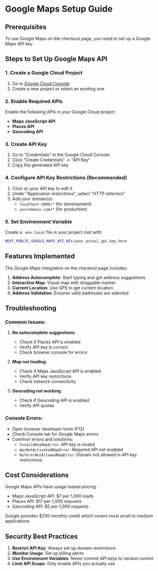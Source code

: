 # Google Maps Setup Guide

## Prerequisites

To use Google Maps on the checkout page, you need to set up a Google Maps API key.

## Steps to Set Up Google Maps API

### 1. Create a Google Cloud Project
1. Go to [Google Cloud Console](https://console.cloud.google.com/)
2. Create a new project or select an existing one

### 2. Enable Required APIs
Enable the following APIs in your Google Cloud project:
- **Maps JavaScript API**
- **Places API** 
- **Geocoding API**

### 3. Create API Key
1. Go to "Credentials" in the Google Cloud Console
2. Click "Create Credentials" → "API Key"
3. Copy the generated API key

### 4. Configure API Key Restrictions (Recommended)
1. Click on your API key to edit it
2. Under "Application restrictions", select "HTTP referrers"
3. Add your domain(s):
   - `localhost:3000/*` (for development)
   - `yourdomain.com/*` (for production)

### 5. Set Environment Variable
Create a `.env.local` file in your project root with:

```bash
NEXT_PUBLIC_GOOGLE_MAPS_API_KEY=your_actual_api_key_here
```

## Features Implemented

The Google Maps integration on the checkout page includes:

1. **Address Autocomplete**: Start typing and get address suggestions
2. **Interactive Map**: Visual map with draggable marker
3. **Current Location**: Use GPS to get current location
4. **Address Validation**: Ensures valid addresses are selected

## Troubleshooting

### Common Issues:

1. **No autocomplete suggestions**:
   - Check if Places API is enabled
   - Verify API key is correct
   - Check browser console for errors

2. **Map not loading**:
   - Check if Maps JavaScript API is enabled
   - Verify API key restrictions
   - Check network connectivity

3. **Geocoding not working**:
   - Check if Geocoding API is enabled
   - Verify API quotas

### Console Errors:
- Open browser developer tools (F12)
- Check Console tab for Google Maps errors
- Common errors and solutions:
  - `InvalidKeyMapError`: API key is invalid
  - `ApiNotActivatedMapError`: Required API not enabled
  - `RefererNotAllowedMapError`: Domain not allowed in API key restrictions

## Cost Considerations

Google Maps APIs have usage-based pricing:
- Maps JavaScript API: $7 per 1,000 loads
- Places API: $17 per 1,000 requests
- Geocoding API: $5 per 1,000 requests

Google provides $200 monthly credit which covers most small to medium applications.

## Security Best Practices

1. **Restrict API Key**: Always set up domain restrictions
2. **Monitor Usage**: Set up billing alerts
3. **Use Environment Variables**: Never commit API keys to version control
4. **Limit API Scope**: Only enable APIs you actually use 